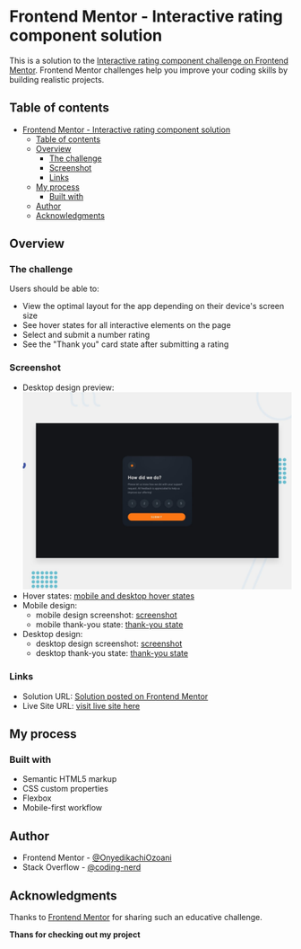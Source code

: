 <!-- @format -->

# Frontend Mentor - Interactive rating component solution

This is a solution to the [Interactive rating component challenge on Frontend Mentor](https://www.frontendmentor.io/challenges/interactive-rating-component-koxpeBUmI). Frontend Mentor challenges help you improve your coding skills by building realistic projects.

## Table of contents

-   [Frontend Mentor - Interactive rating component solution](#frontend-mentor---interactive-rating-component-solution)
    -   [Table of contents](#table-of-contents)
    -   [Overview](#overview)
        -   [The challenge](#the-challenge)
        -   [Screenshot](#screenshot)
        -   [Links](#links)
    -   [My process](#my-process)
        -   [Built with](#built-with)
    -   [Author](#author)
    -   [Acknowledgments](#acknowledgments)

## Overview

### The challenge

Users should be able to:

-   View the optimal layout for the app depending on their device's screen size
-   See hover states for all interactive elements on the page
-   Select and submit a number rating
-   See the "Thank you" card state after submitting a rating

### Screenshot

-   Desktop design preview: ![image of the desktop design preview](./design/desktop-preview.jpg)
-   Hover states: [mobile and desktop hover states](https://i.imgur.com/Wdeslui.jpg)
-   Mobile design:
    -   mobile design screenshot: [screenshot](https://i.imgur.com/6916XJw.jpg)
    -   mobile thank-you state: [thank-you state](https://i.imgur.com/tTSZNfE.jpg)
-   Desktop design:
    -   desktop design screenshot: [screenshot](https://i.imgur.com/cPYkYhU.jpg)
    -   desktop thank-you state: [thank-you state](https://i.imgur.com/1u0Afxq.jpg)

### Links

-   Solution URL: [Solution posted on Frontend Mentor](https://www.frontendmentor.io/solutions/interactive-rating-component-with-dom-manipulation-jqoqmP5tDK)
-   Live Site URL: [visit live site here](https://interactive-rating-component-nerdy.netlify.app/)

## My process

### Built with

-   Semantic HTML5 markup
-   CSS custom properties
-   Flexbox
-   Mobile-first workflow

## Author

-   Frontend Mentor - [@OnyedikachiOzoani](https://www.frontendmentor.io/profile/OnyedikachiOzoani)
-   Stack Overflow - [@coding-nerd](https://stackoverflow.com/users/21363556/coding-nerd)

## Acknowledgments

Thanks to [Frontend Mentor](https://www.frontendmentor.io/) for sharing such an educative challenge.

**Thans for checking out my project**
